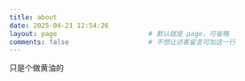 ```yaml
---
title: about
date: 2025-04-21 12:54:26
layout: page                       # 默认就是 page，可省略
comments: false                    # 不想让访客留言可加这一行
---
```

只是个做黄油的
